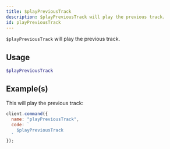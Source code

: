 ```yaml
---
title: $playPreviousTrack
description: $playPreviousTrack will play the previous track.
id: playPreviousTrack
---
```


`$playPreviousTrack` will play the previous track.

## Usage

```php
$playPreviousTrack
```

## Example(s)

This will play the previous track:

```javascript
client.command({
  name: "playPreviousTrack",
  code: `
    $playPreviousTrack
  `
});
```
